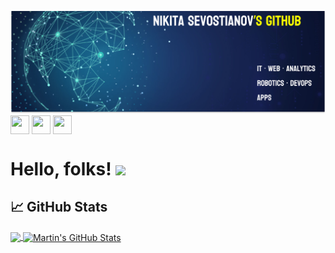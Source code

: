 [![Header](https://github.com/nikultimo/nikultimo/blob/master/Header.png "Header")](https://martinheinz.dev/)
<a href="https://t.me/footmachine"><img align="center" width="30" height="30" src="https://github.com/nikultimo/nikultimo/blob/master/icon-fa-telegram.png"></a>
<a href="https://hub.exponenta.ru/profile/100373"><img align="center" width="30" height="30" src="https://github.com/nikultimo/nikultimo/blob/master/icon-my-etmc-exponenta.png"></a>
<a href="https://www.mathworks.com/matlabcentral/profile/authors/17229893"><img align="center" width="30" height="30" src="https://github.com/nikultimo/nikultimo/blob/master/icon-mw-matlab.png"></a>
# Hello, folks! <img src="https://github.com/nikultimo/nikultimo/blob/master/wave.gif" width="30px">

## &#x1f4c8; GitHub Stats

<a href="https://github.com/nikultimo/nikultimo">
  <img align="center" src="https://github-readme-stats.vercel.app/api/top-langs/?username=nikultimo&hide=java,html&title_color=ffffff&text_color=c9cacc&icon_color=2bbc8a&bg_color=1d1f21" />
</a>
<a href="https://github.com/nikultimo/nikultim">
  <img align="center" src="https://github-readme-stats.vercel.app/api?username=nikultimo&show_icons=true&line_height=27&count_private=true&title_color=ffffff&text_color=c9cacc&icon_color=2bbc8a&bg_color=1d1f21" alt="Martin's GitHub Stats" />
</a>
<!-- GitHub Stats: https://github.com/anuraghazra/github-readme-stats -->
